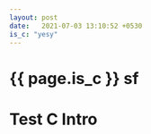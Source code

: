 ```yaml
---
layout: post
date:   2021-07-03 13:10:52 +0530
is_c: "yesy"
---
```


# {{ page.is_c }} sf
# Test C Intro